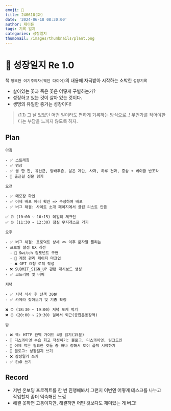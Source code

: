 ```yaml
---
emoji: 🌱
title: 240618(화)
date: '2024-06-18 08:30:00'
author: 제이든
tags: 기록 일지
categories: 성장일지
thumbnail: /images/thumbnails/plant.png
---
```


# 🌱 성장일지 Re 1.0

책 `행복한 이기주의자(웨인 다이어)`의 내용에 자극받아 시작하는 소박한 `성장기록`

- 살아있는 꽃과 죽은 꽃은 어떻게 구별하는가?
- 성장하고 있는 것이 살아 있는 것이다.
- 생명의 유일한 증거는 성장이다!

> (1.1) 그 날 있었던 어떤 일이라도 편하게 기록하는 방식으로..! 무언가를 적어야한다는 부담을 느끼지 않도록 하자.

## Plan

```plaintext
아침

- ✅ 스트레칭
- ✅ 명상
- ✅ 물 한 잔, 유산균, 양배추즙, 삶은 계란, 사과, 하루 견과, 홍삼 + 베이글 반조각
- 🌱 출근길 신문 읽기

오전

- ✅ 메모장 확인
- ✅ 어제 배포 에러 확인 => 수정하여 배포
- ✅ 버그 해결: 사이트 소개 페이지에서 클럽 리스트 안뜸

✅ ⏰ (10:00 ~ 10:15) 데일리 체크인
✅ ⏰ (11:30 ~ 12:30) 점심 무지개스프 가기

오후

- ✅ 버그 해결: 프로덕트 상세 <> 이후 문자열 짤리는
- 프로필 설정 UX 개선
  - 🌱 Switch 컴포넌트 구현
  - 🌱 계정 관리 페이지 마크업
  - ❌ GET 요청 로직 작성
- ❌ SUBMIT_SIGN_UP 관련 대시보드 생성
- ✅ 코드리뷰 및 버퍼

저녁

- ✅ 저녁 식사 후 산책 30분
- ✅ 카메라 찾아보기 및 기종 확정

❌ ⏰ (18:30 ~ 19:00) 저녁 포케 먹기
❌ ⏰ (20:00 ~ 20:30) 걸어서 퇴근(종합운동장역)

밤

- ❌ 책: HTTP 완벽 가이드 4장 읽기(15분)
- 🌱 디스콰이엇 수습 회고 작성하기: 블로그, 디스콰이엇, 링크드인
- 🌱 어제 적은 필요한 것들 중 하나 정해서 토이 플젝 시작하기
- 🌱 블로그: 성장일지 쓰기
- ❌ 감정일기 쓰기
- ✅ EoD 쓰기
```

## Record

- 저번 온보딩 프로젝트를 한 번 진행해봐서 그런지 이번엔 어떻게 테스크를 나누고 작업할지 좀더 익숙해진 느낌
- 해결 못하면 고통이지만, 해결하면 어떤 것보다도 재미있는 게 버그!
